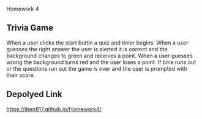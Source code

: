 Homework 4


## Trivia Game

When a user clicks the start buttin a quiz and timer begins. When a user guesses the right answer the user is alerted it is correct and the background changes to green and receives a point. When a user guesses wrong the background turns red and the user loses a point. If time runs out or the questions run out the game is over and the user is prompted with their score. 

## Depolyed Link

https://jben817.github.io/Homework4/
